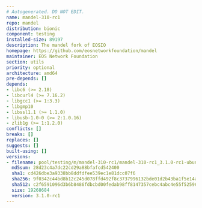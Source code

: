 ```yaml
---
# Autogenerated. DO NOT EDIT.
name: mandel-310-rc1
repo: mandel
distribution: bionic
component: testing
installed-size: 89197
description: The mandel fork of EOSIO
homepage: https://github.com/eosnetworkfoundation/mandel
maintainer: EOS Network Foundation
section: utils
priority: optional
architecture: amd64
pre-depends: []
depends:
- libc6 (>= 2.18)
- libcurl4 (>= 7.16.2)
- libgcc1 (>= 1:3.3)
- libgmp10
- libssl1.1 (>= 1.1.0)
- libusb-1.0-0 (>= 2:1.0.16)
- zlib1g (>= 1:1.2.0)
conflicts: []
breaks: []
replaces: []
suggests: []
built-using: []
versions:
- filename: pool/testing/m/mandel-310-rc1/mandel-310-rc1_3.1.0-rc1-ubuntu-18.04_64.deb
  md5sum: 28d23c4a7dc22cd29a88bfafcd542400
  sha1: cd426dbe3a9338bb8ddfdfee539ec1e81dcc07f6
  sha256: 9f0342c44bd8b12c245d078ffd492f8c3737996132bde01d2b43ba1f5e14a680
  sha512: c2f6591096d3b6b8486fdbcbd00fedab98ff8147357cebc4abc4e55f525967b11ca58c5bfc6d814a5a734ab61d143e99502ae49e21b04d8c7315d7adb658a8d1
  size: 19268684
  version: 3.1.0-rc1
---
```

